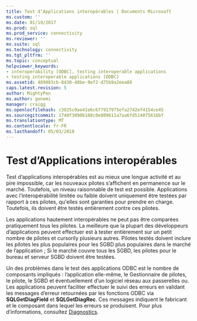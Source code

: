 ```yaml
---
title: Test d’Applications interopérables | Documents Microsoft
ms.custom: ''
ms.date: 01/19/2017
ms.prod: sql
ms.prod_service: connectivity
ms.reviewer: ''
ms.suite: sql
ms.technology: connectivity
ms.tgt_pltfrm: ''
ms.topic: conceptual
helpviewer_keywords:
- interoperability [ODBC], testing interoperable applications
- testing interoperable applications [ODBC]
ms.assetid: 489083cb-8430-40be-9ef2-d75b9a2eea88
caps.latest.revision: 5
author: MightyPen
ms.author: genemi
manager: craigg
ms.openlocfilehash: c3025c0ae41e6c677917975efa2742ef4154ce45
ms.sourcegitcommit: 1740f3090b168c0e809611a7aa6fd514075616bf
ms.translationtype: MT
ms.contentlocale: fr-FR
ms.lasthandoff: 05/03/2018
---
```

# <a name="testing-interoperable-applications"></a>Test d’Applications interopérables
Test d’applications interopérables est au mieux une longue activité et au pire impossible, car les nouveaux pilotes s’affichent en permanence sur le marché. Toutefois, un niveau raisonnable de test est possible. Applications avec l’interopérabilité limitée ou faible doivent uniquement être testées par rapport à ces pilotes, qu'elles sont garanties pour prendre en charge. Toutefois, ils doivent être testés entièrement contre ces pilotes.  
  
 Les applications hautement interopérables ne peut pas être comparées pratiquement tous les pilotes. La meilleure que la plupart des développeurs d’applications peuvent effectuer est à tester entièrement sur un petit nombre de pilotes et cursorily plusieurs autres. Pilotes testés doivent inclure les pilotes les plus populaires pour les SGBD plus populaires dans le marché de l’application ; Si le marché couvre tous les SGBD, les pilotes pour le bureau et serveur SGBD doivent être testées.  
  
 Un des problèmes dans le test des applications ODBC est le nombre de composants impliqués : l’application elle-même, le Gestionnaire de pilotes, le pilote, le SGBD et éventuellement d’un logiciel réseau aux passerelles ou. Les applications peuvent faciliter effectuer le suivi des erreurs en validant les messages d’erreur retournées par les fonctions ODBC via **SQLGetDiagField** et **SQLGetDiagRec**. Ces messages indiquent le fabricant et le composant dans lequel les erreurs se produisent. Pour plus d’informations, consultez [Diagnostics](../../../odbc/reference/develop-app/diagnostics.md).
